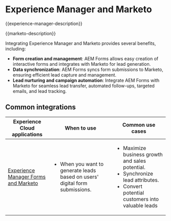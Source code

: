 ---
---

# Experience Manager and Marketo

{{experience-manager-description}}

{{marketo-description}}

Integrating Experience Manager and Marketo provides several benefits, including:

+ **Form creation and management**: AEM Forms allows easy creation of interactive forms and integrates with Marketo for lead generation.
+ **Data synchronization**: AEM Forms syncs form submissions to Marketo, ensuring efficient lead capture and management.
+ **Lead nurturing and campaign automation**: Integrate AEM Forms with Marketo for seamless lead transfer, automated follow-ups, targeted emails, and lead tracking.

## Common integrations

<table>
    <thead>
        <tr>
            <th>Experience Cloud applications</th>
            <th>When to use</th>
            <th>Common use cases</th>
        </tr>
    </thead>
    <tbody>
        <tr>
            <td><a href="https://experienceleague.adobe.com/docs/experience-manager-learn/forms/aem-forms-with-marketo/part1.html" target="_blank" rel="noreferrer">Experience Manager Forms and Marketo</a></td>
            <td>
                <ul>
                    <li>When you want to generate leads based on users' digital form submissions.</li>
                </ul>
            </td>
            <td>
                <ul>
                  <li>Maximize business growth and sales potential.</li>
                  <li>Synchronize lead attributes.</li>
                  <li>Convert potential customers into valuable leads</li>                  
                </ul>
            </td>
        </tr>        
    </tbody>          
</table>
